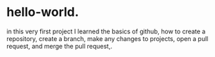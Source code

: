 # hello-world.
in this very first project I learned the basics of github, how to create a repository, create a branch, make any changes to projects, open a pull request, and merge the pull request,.
